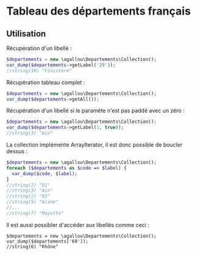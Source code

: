Tableau des départements français
=================================

Utilisation
-----------

Récupération d'un libellé :

```php
$departements = new \agallou\Departements\Collection();
var_dump($departements->getLabel('29'));
//string(10) "Finistère"
```

Récupération tableau complet : 

```php
$departements = new \agallou\Departements\Collection();
var_dump($departements->getAll());
```

Récupération d'un libellé si le paramète n'est pas paddé avec un zéro :

```php
$departements = new \agallou\Departements\Collection();
var_dump($departements->getLabel(1, true));
//string(3) "Ain"
```

La collection implémente ArrayIterator, il est donc possible de boucler dessus : 

```php
$departements = new \agallou\Departements\Collection();
foreach ($departements as $code => $label) {
  var_dump($code, $label);
}
//string(2) "01"
//string(3) "Ain"
//string(2) "02"
//string(5) "Aisne"
//...
//string(7) "Mayotte"
```


Il est aussi possibler d'accéder aux libellés comme ceci : 

```
$departements = new \agallou\Departements\Collection();
var_dump($departements['69']);
//string(6) "Rhône"
```

